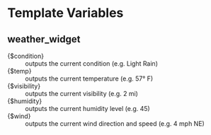 # Template Variables

## weather_widget

<dl>
	<dt>{$condition}</dt>
	<dd>outputs the current condition (e.g. Light Rain)</dd>
	<dt>{$temp}</dt>
	<dd>outputs the current temperature (e.g. 57&deg; F)</dd>
	<dt>{$visibility}</dt>
	<dd>outputs the current visibility (e.g. 2 mi)</dd>
	<dt>{$humidity}</dt>
	<dd>outputs the current humidity level (e.g. 45)</dd>
	<dt>{$wind}</dt>
	<dd>outputs the current wind direction and speed (e.g. 4 mph NE)</dd>
</dl>

## 